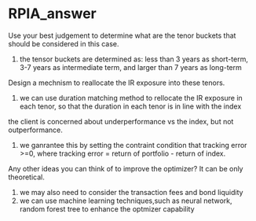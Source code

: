 # RPIA_answer
Use your best judgement to determine what are the tenor buckets that should be considered in this case.
1. the tensor buckets are determined as: less than 3 years as short-term, 3-7 years as intermediate term, and larger than 7 years as long-term

Design a mechnism to reallocate the IR exposure into these tenors.
1. we can use duration matching method to rellocate the IR exposure in each tenor, so that the duration in each tenor is in line with the index

the client is concerned about underperformance vs the index, but not outperformance.
1. we ganrantee this by setting the contraint condition that tracking error >=0, where tracking error = return of portfolio - return of index.

Any other ideas you can think of to improve the optimizer? It can be only theoretical.
1. we may also need to consider the transaction fees and bond liquidity
2. we can use machine learning techniques,such as neural network, random forest tree to enhance the optmizer capability
